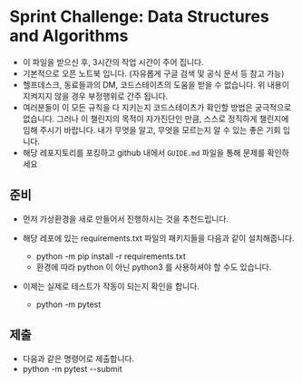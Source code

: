 # Sprint Challenge: Data Structures and Algorithms

- 이 파일을 받으신 후, 3시간의 작업 시간이 주어 집니다.
- 기본적으로 오픈 노트북 입니다. (자유롭게 구글 검색 및 공식 문서 등 참고 가능)
- 헬프데스크, 동료들과의 DM, 코드스테이츠의 도움을 받을 수 없습니다. 위 내용이 지켜지지 않을 경우 부정행위로 간주 됩니다.
- 여러분들이 이 모든 규칙을 다 지키는지 코드스테이츠가 확인할 방법은 궁극적으로 없습니다. 그러나 이 챌린지의 목적이 자가진단인 만큼, 스스로 정직하게 챌린지에 임해 주시기 바랍니다. 내가 무엇을 알고, 무엇을 모르는지 알 수 있는 좋은 기회 입니다.
- 해당 레포지토리를 포킹하고 github 내에서 `GUIDE.md` 파일을 통해 문제를 확인하세요

## 준비

- 먼저 가상환경을 새로 만들어서 진행하시는 것을 추천드립니다.
- 해당 레포에 있는 requirements.txt 파일의 패키지들을 다음과 같이 설치해줍니다.

  - python -m pip install -r requirements.txt
  - 환경에 따라 python 이 아닌 python3 를 사용하셔야 할 수도 있습니다.

- 이제는 실제로 테스트가 작동이 되는지 확인을 합니다.
  - python -m pytest

## 제출

- 다음과 같은 명령어로 제출합니다.
- python -m pytest --submit
